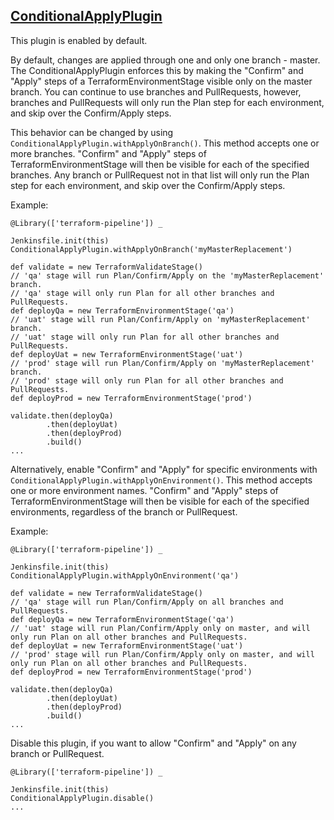 ## [ConditionalApplyPlugin](../src/ConditionalApplyPlugin.groovy)

This plugin is enabled by default.

By default, changes are applied through one and only one branch - master.  The ConditionalApplyPlugin enforces this by making the "Confirm" and "Apply" steps of a TerraformEnvironmentStage visible only on the master branch.  You can continue to use branches and PullRequests, however, branches and PullRequests will only run the Plan step for each environment, and skip over the Confirm/Apply steps.

This behavior can be changed by using `ConditionalApplyPlugin.withApplyOnBranch()`.  This method accepts one or more branches.  "Confirm" and "Apply" steps of TerraformEnvironmentStage will then be visible for each of the specified branches.  Any branch or PullRequest not in that list will only run the Plan step for each environment, and skip over the Confirm/Apply steps.

Example:

```
@Library(['terraform-pipeline']) _

Jenkinsfile.init(this)
ConditionalApplyPlugin.withApplyOnBranch('myMasterReplacement')

def validate = new TerraformValidateStage()
// 'qa' stage will run Plan/Confirm/Apply on the 'myMasterReplacement' branch.
// 'qa' stage will only run Plan for all other branches and PullRequests.
def deployQa = new TerraformEnvironmentStage('qa')
// 'uat' stage will run Plan/Confirm/Apply on 'myMasterReplacement' branch.
// 'uat' stage will only run Plan for all other branches and PullRequests.
def deployUat = new TerraformEnvironmentStage('uat')
// 'prod' stage will run Plan/Confirm/Apply on 'myMasterReplacement' branch.
// 'prod' stage will only run Plan for all other branches and PullRequests.
def deployProd = new TerraformEnvironmentStage('prod')

validate.then(deployQa)
        .then(deployUat)
        .then(deployProd)
        .build()
...
```

Alternatively, enable "Confirm" and "Apply" for specific environments with `ConditionalApplyPlugin.withApplyOnEnvironment()`.  This method accepts one or more environment names.  "Confirm" and "Apply" steps of TerraformEnvironmentStage will then be visible for each of the specified environments, regardless of the branch or PullRequest.

Example:

```
@Library(['terraform-pipeline']) _

Jenkinsfile.init(this)
ConditionalApplyPlugin.withApplyOnEnvironment('qa')

def validate = new TerraformValidateStage()
// 'qa' stage will run Plan/Confirm/Apply on all branches and PullRequests.
def deployQa = new TerraformEnvironmentStage('qa')
// 'uat' stage will run Plan/Confirm/Apply only on master, and will only run Plan on all other branches and PullRequests.
def deployUat = new TerraformEnvironmentStage('uat')
// 'prod' stage will run Plan/Confirm/Apply only on master, and will only run Plan on all other branches and PullRequests.
def deployProd = new TerraformEnvironmentStage('prod')

validate.then(deployQa)
        .then(deployUat)
        .then(deployProd)
        .build()
...
```

Disable this plugin, if you want to allow "Confirm" and "Apply" on any branch or PullRequest.

```
@Library(['terraform-pipeline']) _

Jenkinsfile.init(this)
ConditionalApplyPlugin.disable()
...
```

